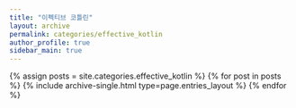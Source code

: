 ```yaml
---
title: "이펙티브 코틀린"
layout: archive
permalink: categories/effective_kotlin
author_profile: true
sidebar_main: true
---
```


{% assign posts = site.categories.effective_kotlin %}
{% for post in posts %} {% include archive-single.html type=page.entries_layout %} {% endfor %}

